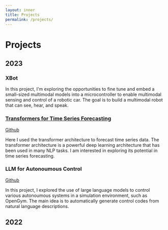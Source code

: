 ```yaml
---
layout: inner
title: Projects
permalink: /projects/
---
```

# Projects

## 2023 
### XBot
In this project, I'm exploring the opportunities to fine tune and embed a small-sized multimodal models into a microcontroller to enable multimodal sensing and control of a robotic car. The goal is to build a multimodal robot that can see, hear, and speak.

### [Transformers for Time Series Forecasting](./_projects/2023/transformer-time-series.md)
[Github](https://github.com/YangyangFu/transformer-time-series)

Here I used the transformer architecture to forecast time series data. The transformer architecture is a powerful deep learning architecture that has been used in many NLP tasks. I am interested in exploring its potential in time series forecasting.

### LLM for Autonoumous Control
[Github](https://github.com/YangyangFu/prompt-control)

In this project, I explored the use of large language models to control various autonoumous systems in a simulation environment, such as OpenGym. The main idea is to automatically generate control codes from natural language descriptions. 

## 2022


